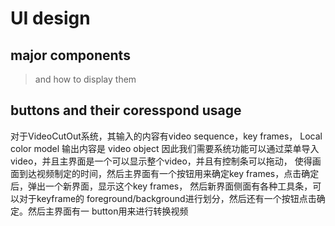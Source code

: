 # UI design

## major components

> and how to display them

## buttons and their coresspond usage
对于VideoCutOut系统，其输入的内容有video sequence，key frames， Local color model
输出内容是 video object
因此我们需要系统功能可以通过菜单导入video，并且主界面是一个可以显示整个video，并且有控制条可以拖动，
使得画面到达视频制定的时间，然后主界面有一个按钮用来确定key frames，点击确定后，弹出一个新界面，显示这个key frames，
然后新界面侧面有各种工具条，可以对于keyframe的 foreground/background进行划分，然后还有一个按钮点击确定。然后主界面有一
button用来进行转换视频
